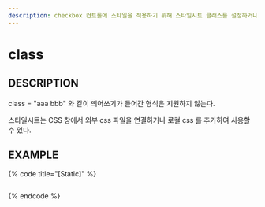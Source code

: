 ```yaml
---
description: checkbox 컨트롤에 스타일을 적용하기 위해 스타일시트 클래스를 설정하거나 클래스 아이디를 설정한다.
---
```


# class

## DESCRIPTION

class = "aaa bbb" 와 같이 띄어쓰기가 들어간 형식은 지원하지 않는다.

스타일시트는 CSS 창에서 외부 css 파일을 연결하거나 로컬 css 를 추가하여 사용할 수 있다.

## EXAMPLE

{% code title="\[Static\]" %}
```text

```
{% endcode %}

